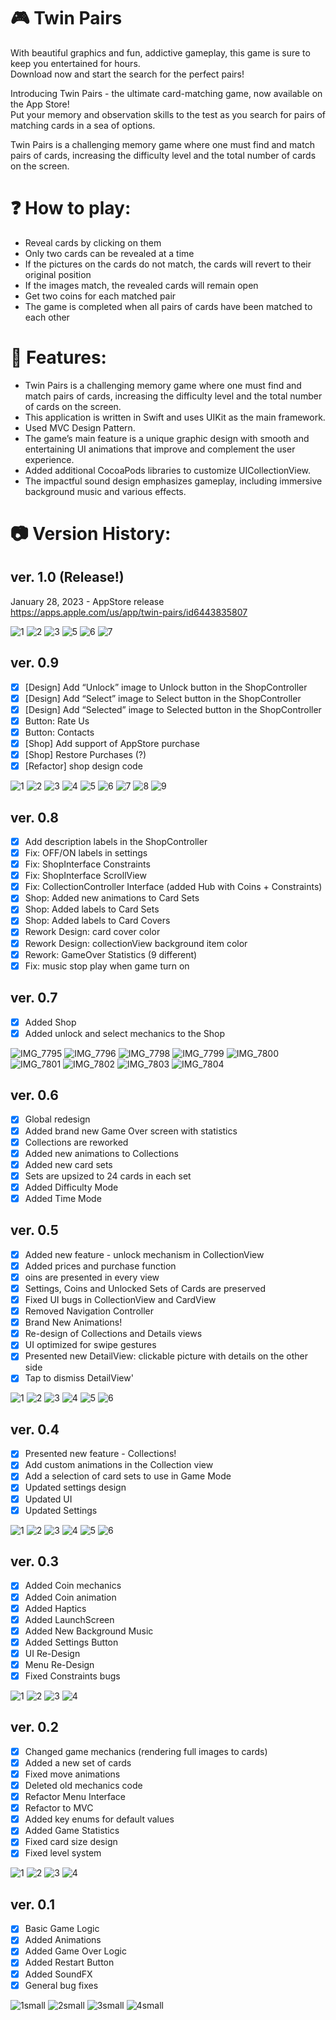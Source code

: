 # 🎮 Twin Pairs
With beautiful graphics and fun, addictive gameplay, this game is sure to keep you entertained for hours. </br>
Download now and start the search for the perfect pairs!

Introducing Twin Pairs - the ultimate card-matching game, now available on the App Store! </br>
Put your memory and observation skills to the test as you search for pairs of matching cards in a sea of options. </br>

Twin Pairs is a challenging memory game where one must find and match pairs of cards, increasing the difficulty level and the total number of cards on the screen.

# ❓ How to play:

* Reveal cards by clicking on them
* Only two cards can be revealed at a time
* If the pictures on the cards do not match, the cards will revert to their original position
* If the images match, the revealed cards will remain open
* Get two coins for each matched pair
* The game is completed when all pairs of cards have been matched to each other

# 🚀 Features: 

- Twin Pairs is a challenging memory game where one must find and match pairs of cards,
increasing the difficulty level and the total number of cards on the screen.
- This application is written in Swift and uses UIKit as the main framework.
- Used MVC Design Pattern.
- The game’s main feature is a unique graphic design with smooth and entertaining UI animations that improve and complement the user experience.
- Added additional CocoaPods libraries to customize UICollectionView.
- The impactful sound design emphasizes gameplay, including immersive background
music and various effects.


# 📷 Version History:

## ver. 1.0 (Release!)

January 28, 2023 - AppStore release </br>
https://apps.apple.com/us/app/twin-pairs/id6443835807

![1](https://user-images.githubusercontent.com/78992253/218183525-6abad2b9-5b53-446c-adee-b17e6c4dfce7.png)
![2](https://user-images.githubusercontent.com/78992253/218183527-82893620-6b65-48df-a1fd-a7a4f3732743.png)
![3](https://user-images.githubusercontent.com/78992253/218183529-37cd4891-0be3-4198-90f6-2aa2acbcf163.png)
![5](https://user-images.githubusercontent.com/78992253/218183531-e560d2a0-76eb-4838-b3a0-bfdf2581cf3e.png)
![6](https://user-images.githubusercontent.com/78992253/218183534-6f1c2955-b000-453a-9973-12bb4125d23e.png)
![7](https://user-images.githubusercontent.com/78992253/218183537-472494e0-60c8-4e7e-bb2f-a83bac595488.png)

## ver. 0.9

- [x] [Design] Add “Unlock” image to Unlock button in the ShopController
- [x] [Design] Add “Select” image to Select button in the ShopController
- [x] [Design] Add “Selected” image to Selected button in the ShopController
- [x] Button: Rate Us
- [x] Button: Contacts
- [x] [Shop] Add support of AppStore purchase
- [x] [Shop] Restore Purchases (?)
- [x] [Refactor] shop design code

![1](https://user-images.githubusercontent.com/78992253/197074774-2b14af44-3c57-4c17-bdc5-a1966ab011d4.PNG)
![2](https://user-images.githubusercontent.com/78992253/197074776-ff94df74-c245-446d-b04b-9bcf89b2abf2.PNG)
![3](https://user-images.githubusercontent.com/78992253/197074778-8687ae77-c194-400b-9f61-769b1c13d8e2.PNG)
![4](https://user-images.githubusercontent.com/78992253/197074779-dae77a32-0c0e-4e62-9ca6-8c59db510590.PNG)
![5](https://user-images.githubusercontent.com/78992253/197074780-75e9780f-611b-4c96-b848-f75f67c0ffdf.PNG)
![6](https://user-images.githubusercontent.com/78992253/197074782-51225fc4-fadc-4665-aa3c-d74b1a740c8d.PNG)
![7](https://user-images.githubusercontent.com/78992253/197074784-32e3923c-2a92-4b2f-a9ce-b530dd37d758.PNG)
![8](https://user-images.githubusercontent.com/78992253/197074785-ddc51712-ef4f-4281-930c-02777d7677ac.PNG)
![9](https://user-images.githubusercontent.com/78992253/197074786-beb25201-ebd3-4092-874a-3a8d6b8b399a.PNG)

## ver. 0.8

- [x] Add description labels in the ShopController
- [x] Fix: OFF/ON labels in settings
- [x] Fix: ShopInterface Constraints
- [x] Fix: ShopInterface ScrollView
- [x] Fix: CollectionController Interface (added Hub with Coins + Constraints)
- [x] Shop: Added new animations to Card Sets
- [x] Shop: Added labels to Card Sets
- [x] Shop: Added labels to Card Covers
- [x] Rework Design: card cover color
- [x] Rework Design: collectionView background item color
- [x] Rework: GameOver Statistics (9 different)
- [x] Fix: music stop play when game turn on

## ver. 0.7 

- [x] Added Shop
- [x] Added unlock and select mechanics to the Shop

![IMG_7795](https://user-images.githubusercontent.com/78992253/193423021-1feb7934-be43-41a9-b7ea-79f41e89e927.PNG)
![IMG_7796](https://user-images.githubusercontent.com/78992253/193423024-53f99748-ed69-42a9-ab1e-434738b075c9.PNG)
![IMG_7798](https://user-images.githubusercontent.com/78992253/193423025-6608bde3-4d72-4072-86cf-7d4621d758c2.PNG)
![IMG_7799](https://user-images.githubusercontent.com/78992253/193423026-74117e10-8f3f-46dd-8ded-5a3007f028d6.PNG)
![IMG_7800](https://user-images.githubusercontent.com/78992253/193423027-e28f04c9-cd06-454e-b99d-b889a622cb86.PNG)
![IMG_7801](https://user-images.githubusercontent.com/78992253/193423028-d56c68f9-ee23-4dc6-8c20-65f71f912aee.PNG)
![IMG_7802](https://user-images.githubusercontent.com/78992253/193423163-9fc82ed2-d543-4662-82b0-f58780d6ebdd.PNG)
![IMG_7803](https://user-images.githubusercontent.com/78992253/193423165-d418fffe-636c-4e86-ae37-bb7051578393.PNG)
![IMG_7804](https://user-images.githubusercontent.com/78992253/193423166-3298880b-a34f-4da6-b730-9c0eb304ecb4.PNG)

## ver. 0.6

- [x] Global redesign
- [x] Added brand new Game Over screen with statistics
- [x] Collections are reworked
- [x] Added new animations to Collections
- [x] Added new card sets
- [x] Sets are upsized to 24 cards in each set
- [x] Added Difficulty Mode
- [x] Added Time Mode

## ver. 0.5 

- [x] Added new feature - unlock mechanism in CollectionView
- [x] Added prices and purchase function
- [x] oins are presented in every view
- [x] Settings, Coins and Unlocked Sets of Cards are preserved
- [x] Fixed UI bugs in CollectionView and CardView
- [x] Removed Navigation Controller
- [x] Brand New Animations!
- [x] Re-design of Collections and Details views
- [x] UI optimized for swipe gestures
- [x] Presented new DetailView: clickable picture with details on the other side
- [x] Tap to dismiss DetailView'

![1](https://user-images.githubusercontent.com/78992253/186836937-28e20dec-a11b-4e18-99c1-b646eea4d58a.PNG)
![2](https://user-images.githubusercontent.com/78992253/186836940-1f32943d-12e2-4053-9a5f-0dd0c88c6b99.PNG)
![3](https://user-images.githubusercontent.com/78992253/186836944-ddf6e4d3-8efa-4402-95b3-0a51bce053fb.PNG)
![4](https://user-images.githubusercontent.com/78992253/186836948-e1666ad4-1a95-4f72-a61c-66a69dbd147b.PNG)
![5](https://user-images.githubusercontent.com/78992253/186836951-8de7becb-7baf-4589-90e9-89f0daaf60fb.PNG)
![6](https://user-images.githubusercontent.com/78992253/186836953-6a9b8c00-a99e-47c7-b035-a13906b4fa50.PNG)

## ver. 0.4

- [x] Presented new feature - Collections!
- [x] Add custom animations in the Collection view
- [x] Add a selection of card sets to use in Game Mode
- [x] Updated settings design
- [x] Updated UI
- [x] Updated Settings

![1](https://user-images.githubusercontent.com/78992253/186224130-fdbe5c7b-76c9-4038-be6e-ac3cd6f82eb1.PNG)
![2](https://user-images.githubusercontent.com/78992253/186224131-baa91a71-31ec-4891-bf6e-232dd3002a72.PNG)
![3](https://user-images.githubusercontent.com/78992253/186224132-9dcbd817-59fb-45eb-99b0-6f48741ed54e.PNG)
![4](https://user-images.githubusercontent.com/78992253/186224137-31e024e7-e879-4949-af99-7910651cf867.PNG)
![5](https://user-images.githubusercontent.com/78992253/186224138-12ebae33-f275-4538-ab27-99911d0a90c4.PNG)
![6](https://user-images.githubusercontent.com/78992253/186224139-e56d14b7-baa8-484a-a33e-748008a2905e.PNG)

## ver. 0.3

- [x] Added Coin mechanics 
- [x] Added Coin animation
- [x] Added Haptics
- [x] Added LaunchScreen
- [x] Added New Background Music
- [x] Added Settings Button
- [x] UI Re-Design
- [x] Menu Re-Design
- [x] Fixed Constraints bugs

![1](https://user-images.githubusercontent.com/78992253/184504598-2386865c-b6ef-41a7-95b7-f908f380af61.PNG)
![2](https://user-images.githubusercontent.com/78992253/184504602-98b4f85a-aad9-4ce4-baaf-d78b3e73dfc1.PNG)
![3](https://user-images.githubusercontent.com/78992253/184504603-e927b18e-659c-4a09-a984-b3efe8881313.PNG)
![4](https://user-images.githubusercontent.com/78992253/184504604-6bc308bf-91ac-4942-95d4-b3496a5825a4.PNG)

## ver. 0.2

- [x] Changed game mechanics  (rendering full images to cards)
- [x] Added a new set of cards
- [x] Fixed move animations
- [x] Deleted old mechanics code
- [x] Refactor Menu Interface
- [x] Refactor to MVC
- [x] Added key enums for default values
- [x] Added Game Statistics
- [x] Fixed card size design
- [x] Fixed level system

![1](https://user-images.githubusercontent.com/78992253/183592049-12385b55-7503-4ec8-80ec-361e85d56f6f.PNG)
![2](https://user-images.githubusercontent.com/78992253/183592055-624fd608-ed95-4a82-b376-1d6a5c6fb98d.PNG)
![3](https://user-images.githubusercontent.com/78992253/183592059-32c29595-d8ba-401b-98c8-2cf86fada7d8.PNG)
![4](https://user-images.githubusercontent.com/78992253/183592061-f3c5914a-ffc7-41a9-888f-e5b4e9030029.PNG)

## ver. 0.1

- [x] Basic Game Logic
- [x] Added Animations
- [x] Added Game Over Logic
- [x] Added Restart Button
- [x] Added SoundFX
- [x] General bug fixes

![1small](https://user-images.githubusercontent.com/78992253/181661754-e914cc74-076f-4903-83d5-e27f2b8c6568.PNG)
![2small](https://user-images.githubusercontent.com/78992253/181661760-24bafb8e-e176-4849-940b-89c4c8fb499a.PNG)
![3small](https://user-images.githubusercontent.com/78992253/181661762-ad166822-8d22-4827-88c2-706d0e23ae5a.PNG)
![4small](https://user-images.githubusercontent.com/78992253/181661764-b0424342-dd8e-42cc-9ac4-d0e1aed3cc18.PNG)
